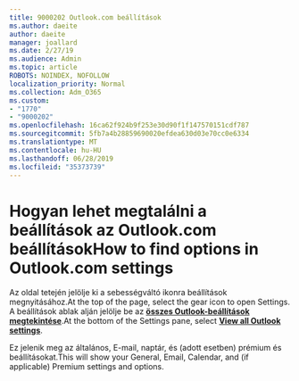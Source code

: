 ```yaml
---
title: 9000202 Outlook.com beállítások
ms.author: daeite
author: daeite
manager: joallard
ms.date: 2/27/19
ms.audience: Admin
ms.topic: article
ROBOTS: NOINDEX, NOFOLLOW
localization_priority: Normal
ms.collection: Adm_O365
ms.custom:
- "1770"
- "9000202"
ms.openlocfilehash: 16ca62f924b9f253e30d90f1f147570151cdf787
ms.sourcegitcommit: 5fb7a4b28859690020efdea630d03e70cc0e6334
ms.translationtype: MT
ms.contentlocale: hu-HU
ms.lasthandoff: 06/28/2019
ms.locfileid: "35373739"
---
```

# <a name="how-to-find-options-in-outlookcom-settings"></a><span data-ttu-id="b0a0b-102">Hogyan lehet megtalálni a beállítások az Outlook.com beállítások</span><span class="sxs-lookup"><span data-stu-id="b0a0b-102">How to find options in Outlook.com settings</span></span>

<span data-ttu-id="b0a0b-103">Az oldal tetején jelölje ki a sebességváltó ikonra beállítások megnyitásához.</span><span class="sxs-lookup"><span data-stu-id="b0a0b-103">At the top of the page, select the gear icon to open Settings.</span></span> <span data-ttu-id="b0a0b-104">A beállítások ablak alján jelölje be az [**összes Outlook-beállítások megtekintése**](https://outlook.live.com/mail/options/general/timeAndLanguage).</span><span class="sxs-lookup"><span data-stu-id="b0a0b-104">At the bottom of the Settings pane, select [**View all Outlook settings**](https://outlook.live.com/mail/options/general/timeAndLanguage).</span></span>

<span data-ttu-id="b0a0b-105">Ez jelenik meg az általános, E-mail, naptár, és (adott esetben) prémium és beállításokat.</span><span class="sxs-lookup"><span data-stu-id="b0a0b-105">This will show your General, Email, Calendar, and (if applicable) Premium settings and options.</span></span>